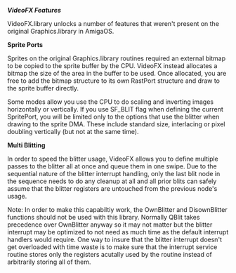 ***VideoFX Features***

VideoFX.library unlocks a number of features that weren't present on the original Graphics.library in AmigaOS.

**Sprite Ports**

Sprites on the original Graphics.library routines required an external bitmap to be copied to the sprite buffer by the CPU.  VideoFX instead allocates a bitmap the size of the area in the buffer to be used.  Once allocated, you are free to add the bitmap structure to its own RastPort structure and draw to the sprite buffer directly.

Some modes allow you use the CPU to do scaling and inverting images horizontally or vertically.  If you use SF_BLIT flag when defining the current SpritePort, you will be limited only to the options that use the blitter when drawing to the sprite DMA.  These include standard size, interlacing or pixel doubling vertically (but not at the same time).

**Multi Blitting**

In order to speed the blitter usage, VideoFX allows you to define multiple passes to the blitter all at once and queue them in one swipe.  Due to the sequential nature of the blitter interrupt handling, only the last blit node in the sequence needs to do any cleanup at all and all prior blits can safely assume that the blitter registers are untouched from the previous node's usage.

Note:  In order to make this capabiltiy work, the OwnBlitter and DisownBlitter functions should not be used with this library.  Normally QBlit takes precedence over OwnBlitter anyway so it may not matter but the blitter interrupt may be optimized to not need as much time as the default interrupt handlers would require.  One way to insure that the blitter interrupt doesn't get overloaded with time waste is to make sure that the interrupt service routine stores only the registers acutally used by the routine instead of arbitrarily storing all of them.